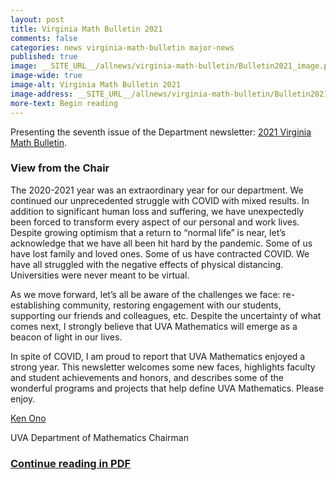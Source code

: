 ```yaml
---
layout: post
title: Virginia Math Bulletin 2021
comments: false
categories: news virginia-math-bulletin major-news
published: true
image: __SITE_URL__/allnews/virginia-math-bulletin/Bulletin2021_image.png
image-wide: true
image-alt: Virginia Math Bulletin 2021
image-address: __SITE_URL__/allnews/virginia-math-bulletin/Bulletin2021.pdf
more-text: Begin reading
---
```


Presenting the seventh issue of the Department newsletter: [2021 Virginia Math Bulletin]({{site.url}}/allnews/virginia-math-bulletin/Bulletin2021.pdf).

<!--more-->

<h3 class="mt-5 mb-3">View from the Chair</h3>

The 2020-2021 year was an extraordinary year for our department. We continued our unprecedented struggle with COVID with mixed results. In addition to significant human loss and suffering, we have unexpectedly been forced to transform every aspect of our personal and work lives. Despite growing optimism that a return to “normal life” is near, let’s acknowledge that we have all been hit hard by the pandemic. Some of us have lost family and loved ones. Some of us have contracted COVID. We have all struggled with the negative effects of physical distancing. Universities were never meant to be virtual.

As we move forward, let’s all be aware of the challenges we face: re-establishing community, restoring engagement with our students, supporting our friends and colleagues, etc. Despite the uncertainty of what comes next, I strongly believe that UVA Mathematics will emerge as a beacon of light in our lives.

In spite of COVID, I am proud to report that UVA Mathematics enjoyed a strong year. This newsletter welcomes some new faces, highlights faculty and student achievements and honors, and describes some of the wonderful programs and projects that help define UVA Mathematics. Please enjoy.

[Ken Ono]({{site.url}}/people/ko5wk/)

UVA Department of Mathematics Chairman

### [Continue reading in PDF]({{site.url}}/allnews/virginia-math-bulletin/Bulletin2021.pdf)
